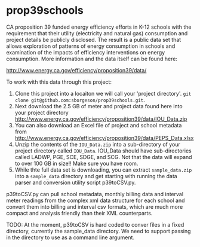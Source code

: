# prop39schools
CA proposition 39 funded energy efficiency efforts in K-12 schools with the requirement that their utility (electricity and natural gas) consumption and project details be publicly disclosed. The result is a public data set that allows exploration of patterns of energy consumption in schools and examination of the impacts of efficiency interventions on energy consumption. More information and the data itself can be found here:

http://www.energy.ca.gov/efficiency/proposition39/data/

To work with this data through this project:

1. Clone this project into a locaiton we will call your 'project directory'. `git clone git@github.com:sborgeson/prop39schools.git`.
2. Next download the 2.5 GB of meter and project data found here into your project directory http://www.energy.ca.gov/efficiency/proposition39/data/IOU_Data.zip
3. You can also download an Excel file of project and school metadata from http://www.energy.ca.gov/efficiency/proposition39/data/PEPS_Data.xlsx
4. Unzip the contents of the `IOU_Data.zip` into a sub-directory of your project directory called `IOU_Data`. IOU_Data should have sub-directories called LADWP, PGE, SCE, SDGE, and SCG. Not that the data will expand to over 100 GB in size!! Make sure you have room.
5. While thte full data set is downloading, you can extract `sample_data.zip` into a `sample_data` directory and get starting with running the data parser and conversion utility script p39toCSV.py.

p39toCSV.py can pull school metadata, monthly billing data and interval meter readings from the complex xml data structure for each school and convert them into billing and interval csv formats, which are much more compact and analysis friendly than their XML counterparts.

TODO: At the moment, p39toCSV is hard coded to conver files in a fixed directory, currently the sample_data directory. We need to support passing in the directory to use as a command line argument.
